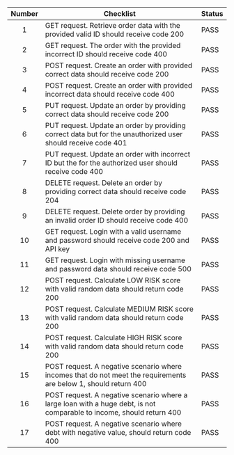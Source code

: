 | Number | Checklist                                                                                                             | Status |
|:------:|-----------------------------------------------------------------------------------------------------------------------|--------|
|   1    | GET request. Retrieve order data with the provided valid ID should receive code 200                                   | PASS   |
|   2    | GET request. The order with the provided incorrect ID should receive code 400                                         | PASS   |
|   3    | POST request. Create an order with provided correct data should receive code 200                                      | PASS   |
|   4    | POST request. Create an order with provided incorrect data should receive code 400                                    | PASS   |
|   5    | PUT request. Update an order by providing correct data should receive code 200                                        | PASS   |
|   6    | PUT request. Update an order by providing correct data but for the unauthorized user should receive code 401          | PASS   |
|   7    | PUT request. Update an order with incorrect ID but the for the authorized user should receive code 400                | PASS   |
|   8    | DELETE request. Delete an order by providing correct data should receive code 204                                     | PASS   |
|   9    | DELETE request. Delete order by providing an invalid order ID should receive code 400                                 | PASS   |
|   10   | GET request. Login with a valid username and password should receive code 200 and API key                             | PASS   |
|   11   | GET request. Login with missing username and password data should receive code 500                                    | PASS   |
|   12   | POST request. Calculate LOW RISK score with valid random data should return code 200                                  | PASS   |
|   13   | POST request. Calculate MEDIUM RISK score with valid random data should return code 200                               | PASS   |
|   14   | POST request. Calculate HIGH RISK score with valid random data should return code 200                                 | PASS   |
|   15   | POST request. A negative scenario where incomes that do not meet the requirements are below 1, should return 400      | PASS   |
|   16   | POST request. A negative scenario where a large loan with a huge debt, is not comparable to income, should return 400 | PASS   |
|   17   | POST request. A negative scenario where debt with negative value, should return code 400                              | PASS   |

